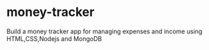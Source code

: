 # money-tracker
Build a money tracker app for managing expenses and income using HTML,CSS,Nodejs and MongoDB
